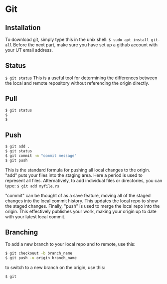 # Git

## Installation

To download git, simply type this in the unix shell:
`$ sudo apt install git-all`
Before the next part, make sure you have set up a github account with your UT email address.

## Status
`$ git status`
This is a useful tool for determining the differences between the local and remote repository without referencing the origin directly.

## Pull
```bash
$ git status
$
$
```

## Push
```bash
$ git add .
$ git status
$ git commit -m "commit message"
$ git push
```
This is the standard formula for pushing all local changes to the origin. "add" puts your files into the staging area. Here a period is used to represent all files. Alternatively, to add individual files or directories, you can type:
`$ git add myfile.rs`

"commit" can be thought of as a save feature, moving all of the staged changes into the local commit history. This updates the local repo to show the staged changes. Finally, "push" is used to merge the local repo into the origin. This effectively publishes your work, making your origin up to date with your latest local commit.

## Branching

To add a new branch to your local repo and to remote, use this:
```bash
$ git checkouut -b branch_name
$ git push -u origin branch_name
```

to switch to a new branch on the origin, use this:
```bash
$ git 
```

